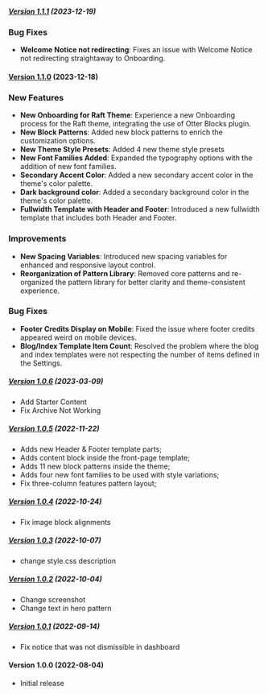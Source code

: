 ##### [Version 1.1.1](https://github.com/Codeinwp/raft/compare/v1.1.0...v1.1.1) (2023-12-19)

### Bug Fixes
- **Welcome Notice not redirecting**: Fixes an issue with Welcome Notice not redirecting straightaway to Onboarding.

#### [Version 1.1.0](https://github.com/Codeinwp/raft/compare/v1.0.6...v1.1.0) (2023-12-18)

### New Features
- **New Onboarding for Raft Theme**: Experience a new Onboarding process for the Raft theme, integrating the use of Otter Blocks plugin.
- **New Block Patterns**: Added new block patterns to enrich the customization options.
- **New Theme Style Presets**: Added 4 new theme style presets
- **New Font Families Added**: Expanded the typography options with the addition of new font families.
- **Secondary Accent Color**: Added a new secondary accent color in the theme's color palette.
- **Dark background color**: Added a secondary background color in the theme's color palette.
- **Fullwidth Template with Header and Footer**: Introduced a new fullwidth template that includes both Header and Footer.

### Improvements
- **New Spacing Variables**: Introduced new spacing variables for enhanced and responsive layout control.
- **Reorganization of Pattern Library**: Removed core patterns and re-organized the pattern library for better clarity and theme-consistent experience.

### Bug Fixes
- **Footer Credits Display on Mobile**: Fixed the issue where footer credits appeared weird on mobile devices.
- **Blog/Index Template Item Count**: Resolved the problem where the blog and index templates were not respecting the number of items defined in the Settings.

##### [Version 1.0.6](https://github.com/Codeinwp/raft/compare/v1.0.5...v1.0.6) (2023-03-09)

- Add Starter Content
- Fix Archive Not Working

##### [Version 1.0.5](https://github.com/Codeinwp/raft/compare/v1.0.4...v1.0.5) (2022-11-22)

- Adds new Header & Footer template parts;
- Adds content block inside the front-page template;
- Adds 11 new block patterns inside the theme;
- Adds four new font families to be used with style variations;
- Fix three-column features pattern layout;

##### [Version 1.0.4](https://github.com/Codeinwp/raft/compare/v1.0.3...v1.0.4) (2022-10-24)

- Fix image block alignments

##### [Version 1.0.3](https://github.com/Codeinwp/raft/compare/v1.0.2...v1.0.3) (2022-10-07)

- change style.css description

##### [Version 1.0.2](https://github.com/Codeinwp/raft/compare/v1.0.1...v1.0.2) (2022-10-04)

- Change screenshot
- Change text in hero pattern

##### [Version 1.0.1](https://github.com/Codeinwp/raft/compare/v1.0.0...v1.0.1) (2022-09-14)

- Fix notice that was not dismissible in dashboard

####   Version 1.0.0 (2022-08-04)

- Initial release
